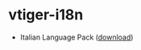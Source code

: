 # vtiger-i18n


 - Italian Language Pack ([download](https://javanile.github.io/vtiger-i18n/packages/LanguagePack-Italian-it_it.zip))
 


